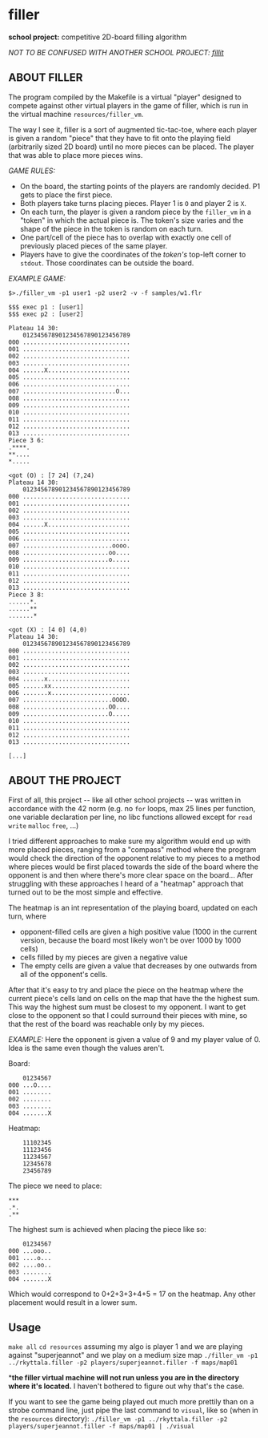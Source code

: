 # filler
**school project:** competitive 2D-board filling algorithm

*NOT TO BE CONFUSED WITH ANOTHER SCHOOL PROJECT: [fillit](https://github.com/rikikoo/fillit)*

## ABOUT FILLER
The program compiled by the Makefile is a virtual "player" designed to compete against other virtual players in the game of filler, which is run in the virtual machine `resources/filler_vm`.

The way I see it, filler is a sort of augmented tic-tac-toe, where each player is given a random "piece" that they have to fit onto the playing field (arbitrarily sized 2D board) until no more pieces can be placed. The player that was able to place more pieces wins.

*GAME RULES:*
  - On the board, the starting points of the players are randomly decided. P1 gets to place the first piece.
  - Both players take turns placing pieces. Player 1 is `O` and player 2 is `X`.
  - On each turn, the player is given a random piece by the `filler_vm` in a "token" in which the actual piece is. The token's size varies and the shape of the piece in the token is random on each turn.
  - One part/cell of the piece has to overlap with exactly one cell of previously placed pieces of the same player.
  - Players have to give the coordinates of the _token's_ top-left corner to `stdout`. Those coordinates can be outside the board.

*EXAMPLE GAME:*

```
$>./filler_vm -p1 user1 -p2 user2 -v -f samples/w1.flr

$$$ exec p1 : [user1]
$$$ exec p2 : [user2]

Plateau 14 30:
    012345678901234567890123456789
000 ..............................
001 ..............................
002 ..............................
003 ..............................
004 ......X.......................
005 ..............................
006 ..............................
007 ..........................O...
008 ..............................
009 ..............................
010 ..............................
011 ..............................
012 ..............................
013 ..............................
Piece 3 6:
.****.
**....
*.....

<got (O) : [7 24] (7,24)
Plateau 14 30:
    012345678901234567890123456789
000 ..............................
001 ..............................
002 ..............................
003 ..............................
004 ......X.......................
005 ..............................
006 ..............................
007 .........................oooo.
008 ........................oo....
009 ........................o.....
010 ..............................
011 ..............................
012 ..............................
013 ..............................
Piece 3 8:
......*.
......**
.......*

<got (X) : [4 0] (4,0)
Plateau 14 30:
    012345678901234567890123456789
000 ..............................
001 ..............................
002 ..............................
003 ..............................
004 ......x.......................
005 ......xx......................
006 .......x......................
007 .........................OOOO.
008 ........................OO....
009 ........................O.....
010 ..............................
011 ..............................
012 ..............................
013 ..............................

[...]
```

## ABOUT THE PROJECT
First of all, this project -- like all other school projects -- was written in accordance with the 42 norm (e.g. no `for` loops, max 25 lines per function, one variable declaration per line, no libc functions allowed except for `read` `write` `malloc` `free`, ...)

I tried different approaches to make sure my algorithm would end up with more placed pieces, ranging from a "compass" method where the program would check the direction of the opponent relative to my pieces to a method where pieces would be first placed towards the side of the board where the opponent is and then where there's more clear space on the board...
After struggling with these approaches I heard of a "heatmap" approach that turned out to be the most simple and effective.

The heatmap is an int representation of the playing board, updated on each turn, where 
  - opponent-filled cells are given a high positive value (1000 in the current version, because the board most likely won't be over 1000 by 1000 cells)
  - cells filled by my pieces are given a negative value
  - The empty cells are given a value that decreases by one outwards from all of the opponent's cells.

After that it's easy to try and place the piece on the heatmap where the current piece's cells land on cells on the map that have the the highest sum. This way the highest sum must be closest to my opponent. I want to get close to the opponent so that I could surround their pieces with mine, so that the rest of the board was reachable only by my pieces.

*EXAMPLE:*
Here the opponent is given a value of 9 and my player value of 0. Idea is the same even though the values aren't.

Board:
```
    01234567
000 ...O....
001 ........
002 ........
003 ........
004 .......X
```
Heatmap:
```
    11102345
    11123456
    11234567
    12345678
    23456789
```
The piece we need to place:
```
***
.*.
.**
```

The highest sum is achieved when placing the piece like so:
```
    01234567
000 ...ooo..
001 ....o...
002 ....oo..
003 ........
004 .......X
```
Which would correspond to 0+2+3+3+4+5 = 17 on the heatmap. Any other placement would result in a lower sum.

## Usage
`make all`
`cd resources`
assuming my algo is player 1 and we are playing against "superjeannot" and we play on a medium size map
`./filler_vm -p1 ../rkyttala.filler -p2 players/superjeannot.filler -f maps/map01`

***the filler virtual machine will not run unless you are in the directory where it's located.** I haven't bothered to figure out why that's the case.

If you want to see the game being played out much more prettily than on a strobe command line, just pipe the last command to `visual`, like so (when in the `resources` directory):
`./filler_vm -p1 ../rkyttala.filler -p2 players/superjeannot.filler -f maps/map01 | ./visual`

